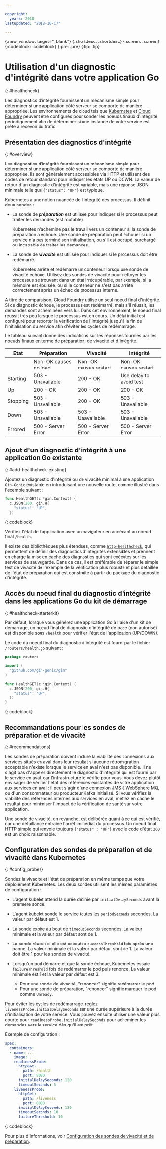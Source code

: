 ```yaml
---

copyright:
  years: 2018
lastupdated: "2018-10-17"

---
```


{:new_window: target="_blank"}
{:shortdesc: .shortdesc}
{:screen: .screen}
{:codeblock: .codeblock}
{:pre: .pre}
{:tip: .tip}

# Utilisation d'un diagnostic d'intégrité dans votre application Go
{: #healthcheck}

Les diagnostics d'intégrité fournissent un mécanisme simple pour déterminer si une application côté serveur se comporte de manière appropriée. Les environnements de cloud tels que [Kubernetes](https://www.ibm.com/cloud/container-service) et [Cloud Foundry](https://www.ibm.com/cloud/cloud-foundry) peuvent être configurés pour sonder les noeuds finaux d'intégrité périodiquement afin de déterminer si une instance de votre service est prête à recevoir du trafic.

## Présentation des diagnostics d'intégrité
{: #overview}

Les diagnostics d'intégrité fournissent un mécanisme simple pour déterminer si une application côté serveur se comporte de manière appropriée. Ils sont généralement accessibles via HTTP et utilisent des codes de retour standard pour indiquer les états UP ou DOWN. La valeur de retour d'un diagnostic d'intégrité est variable, mais une réponse JSON minimale telle que `{"status": "UP"}` est typique.

Kubernetes a une notion nuancée de l'intégrité des processus. Il définit deux sondes :

- La sonde de _**préparation**_ est utilisée pour indiquer si le processus peut traiter les demandes (est routable).

  Kubernetes n'achemine pas le travail vers un conteneur si la sonde de préparation a échoué. Une sonde de préparation peut échouer si un service n'a pas terminé son initialisation, ou s'il est occupé, surchargé ou incapable de traiter les demandes.

- La sonde de _**vivacité**_ est utilisée pour indiquer si le processus doit être redémarré.

  Kubernetes arrête et redémarre un conteneur lorsqu'une sonde de vivacité échoue. Utilisez des sondes de vivacité pour nettoyer les processus se trouvant dans un état irrécupérable, par exemple, si la mémoire est épuisée, ou si le conteneur ne s'est pas arrêté correctement après un échec de processus interne.

A titre de comparaison, Cloud Foundry utilise un seul noeud final d'intégrité. Si ce diagnostic échoue, le processus est redémarré, mais s'il réussit, les demandes sont acheminées vers lui. Dans cet environnement, le noeud final réussit très peu lorsque le processus est en cours. Un délai initial est configuré pour reporter la vérification de l'intégrité jusqu'à la fin de l'initialisation du service afin d'éviter les cycles de redémarrage.

Le tableau suivant donne des indications sur les réponses fournies par les noeuds finaux en terme de préparation, de vivacité et d'intégrité.

| Etat    | Préparation                   | Vivacité                   | Intégrité                    |
|----------|-----------------------------|----------------------------|---------------------------|
|          | Non-OK causes no load       | Non-OK causes restart      | Non-OK causes restart     |
| Starting | 503 - Unavailable           | 200 - OK                   | Use delay to avoid test   |
| Up       | 200 - OK                    | 200 - OK                   | 200 - OK                  |
| Stopping | 503 - Unavailable           | 200 - OK                   | 503 - Unavailable         |
| Down     | 503 - Unavailable           | 503 - Unavailable          | 503 - Unavailable         |
| Errored  | 500 - Server Error          | 500 - Server Error         | 500 - Server Error        |

## Ajout d'un diagnostic d'intégrité à une application Go existante 
{: #add-healthcheck-existing}

Ajoutez un diagnostic d'intégrité ou de vivacité minimal à une application `Gin-Gonic` existante en introduisant une nouvelle route, comme illustré dans l'exemple suivant :
```go
func HealthGET(c *gin.Context) {
  c.JSON(200, gin.H{
    "status": "UP",
  })
```
{: codeblock}

Vérifiez l'état de l'application avec un navigateur en accédant au noeud final `/health`.

Il existe des bibliothèques plus étendues, comme [`http-healthcheck`](https://github.com/robzienert/http-healthcheck), qui permettent de définir des diagnostics d'intégrités extensibles et prennent en charge la mise en cache des diagnostics qui sont exécutés sur les services de sauvegarde. Dans ce cas, il est préférable de séparer le simple test de vivacité de l'exemple de la vérification plus robuste et plus détaillée de l'état de préparation qui est construite à partir du package du diagnostic d'intégrité.

## Accès du noeud final du diagnostic d'intégrité dans les applications Go du kit de démarrage
{: #healthcheck-starterkit}

Par défaut, lorsque vous générez une application Go à l'aide d'un kit de démarrage, un noeud final de diagnostic d'intégrité de base (non autorisé) est disponible sous `/health` pour vérifier l'état de l'application (UP/DOWN).

Le code du noeud final du diagnostic d'intégrité est fourni par le fichier `/routers/health.go` suivant :
```go
package routers

import (
  "github.com/gin-gonic/gin"
)

func HealthGET(c *gin.Context) {
  c.JSON(200, gin.H{
    "status": "UP",
  })
}
```
{: codeblock}

## Recommandations pour les sondes de préparation et de vivacité
{: #recommendations}

Les sondes de préparation doivent inclure la viabilité des connexions aux services situés en aval dans leur résultat si aucune rétromigration acceptable n'existe lorsque le service en aval n'est pas disponible. Il ne s'agit pas d'appeler directement le diagnostic d'intégrité qui est fourni par le service en aval, car l'infrastructure le vérifie pour vous. Vous devez plutôt envisager de vérifier l'état des références existantes de votre application aux services en aval : il peut s'agir d'une connexion JMS à WebSphere MQ, ou d'un consommateur ou producteur Kafka initialisé. Si vous vérifiez la viabilité des références internes aux services en aval, mettez en cache le résultat pour minimiser l'impact de la vérification de santé sur votre application.

Une sonde de vivacité, en revanche, est délibérée quant à ce qui est vérifié, car une défaillance entraîne l'arrêt immédiat du processus. Un noeud final HTTP simple qui renvoie toujours `{"status" : "UP"}` avec le code d'état `200` est un choix raisonnable.

## Configuration des sondes de préparation et de vivacité dans Kubernetes 
{: #config_probes}

Sondez la vivacité et l'état de préparation en même temps que votre déploiement Kubernetes. Les deux sondes utilisent les mêmes paramètres de configuration :

* L'agent kubelet attend la durée définie par `initialDelaySeconds` avant la première sonde.

* L'agent kubelet sonde le service toutes les `periodSeconds` secondes. La valeur par défaut est 1.

* La sonde expire au bout de `timeoutSeconds` secondes. La valeur minimale et la valeur par défaut sont de 1.

* La sonde réussit si elle est exécutée `successThreshold` fois après une panne. La valeur minimale et la valeur par défaut sont de 1. La valeur doit être 1 pour les sondes de vivacité.

* Lorsqu'un pod démarre et que la sonde échoue, Kubernetes essaie `failureThreshold` fois de redémarrer le pod puis renonce. La valeur minimale est 1 et la valeur par défaut est 3.
    - Pour une sonde de vivacité, "renoncer" signifie redémarrer le pod.
    - Pour une sonde de préparation, "renoncer" signifie marquer le pod comme `Unready`.

Pour éviter les cycles de redémarrage, réglez `livenessProbe.initialDelaySeconds` sur une durée supérieure à la durée d'initialisation de votre service. Vous pouvez ensuite utiliser une valeur plus courte pour `readinessProbe.initialDelaySeconds` pour acheminer les demandes vers le service dès qu'il est prêt.

Exemple de configuration :
```yaml
spec:
  containers:
  - name: ...
    image: ...
    readinessProbe:
      httpGet:
        path: /health
        port: 8080
      initialDelaySeconds: 120
      timeoutSeconds: 5
    livenessProbe:
      httpGet:
        path: /liveness
        port: 8080
      initialDelaySeconds: 130
      timeoutSeconds: 10
      failureThreshold: 10
```
{: codeblock}

Pour plus d'informations, voir [Configuration des sondes de vivacité et de préparation](https://kubernetes.io/docs/tasks/configure-pod-container/configure-liveness-readiness-probes/).
